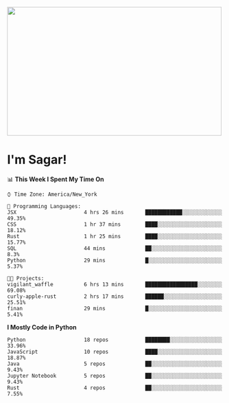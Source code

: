 
<img src="https://media.giphy.com/media/3ornk57KwDXf81rjWM/giphy.gif" width="500" height="300" frameBorder="0" class="giphy-embed" allowFullScreen></img>

#   I'm Sagar!

<!--START_SECTION:waka-->
📊 **This Week I Spent My Time On** 

```text
⌚︎ Time Zone: America/New_York

💬 Programming Languages: 
JSX                      4 hrs 26 mins       ████████████░░░░░░░░░░░░░   49.35% 
CSS                      1 hr 37 mins        ████░░░░░░░░░░░░░░░░░░░░░   18.12% 
Rust                     1 hr 25 mins        ████░░░░░░░░░░░░░░░░░░░░░   15.77% 
SQL                      44 mins             ██░░░░░░░░░░░░░░░░░░░░░░░   8.3% 
Python                   29 mins             █░░░░░░░░░░░░░░░░░░░░░░░░   5.37%

🐱‍💻 Projects: 
vigilant_waffle          6 hrs 13 mins       █████████████████░░░░░░░░   69.08% 
curly-apple-rust         2 hrs 17 mins       ██████░░░░░░░░░░░░░░░░░░░   25.51% 
finan                    29 mins             █░░░░░░░░░░░░░░░░░░░░░░░░   5.41%

```

**I Mostly Code in Python** 

```text
Python                   18 repos            ████████░░░░░░░░░░░░░░░░░   33.96% 
JavaScript               10 repos            ████░░░░░░░░░░░░░░░░░░░░░   18.87% 
Java                     5 repos             ██░░░░░░░░░░░░░░░░░░░░░░░   9.43% 
Jupyter Notebook         5 repos             ██░░░░░░░░░░░░░░░░░░░░░░░   9.43% 
Rust                     4 repos             ██░░░░░░░░░░░░░░░░░░░░░░░   7.55%

```



<!--END_SECTION:waka-->
